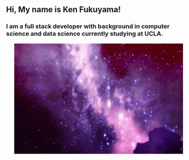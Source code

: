 ## Hi, My name is Ken Fukuyama!

### I am a full stack developer with background in computer science and data science currently studying at UCLA.

<p align="center" style="border: 5px red;">
  <img width="460" height="300" src="space.gif" alt="space img">
</p>

<!--
**kenfukuyama/kenfukuyama** is a ✨ _special_ ✨ repository because its `README.md` (this file) appears on your GitHub profile.

Here are some ideas to get you started:

- 🔭 I’m currently working on ...
- 🌱 I’m currently learning ...
- 👯 I’m looking to collaborate on ...
- 🤔 I’m looking for help with ...
- 💬 Ask me about ...
- 📫 How to reach me: ...
- 😄 Pronouns: ...
- ⚡ Fun fact: ...
-->
